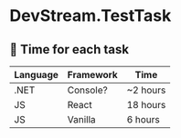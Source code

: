 # DevStream.TestTask

## :construction: Time for each task

| Language | Framework | Time |
| ------ | ------ | ------ |
| .NET | Console? | ~2 hours |
| JS | React | 18 hours |
| JS | Vanilla | 6 hours |